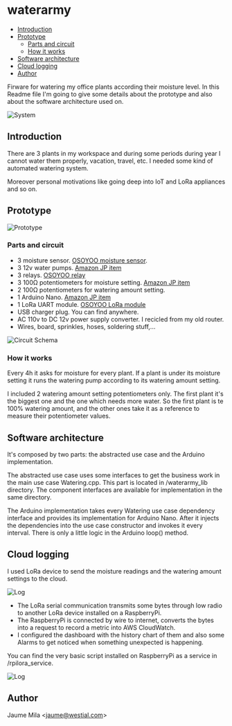 # waterarmy

  * [Introduction](#introduction)
  * [Prototype](#prototype)
    + [Parts and circuit](#parts-and-circuit)
    + [How it works](#how-it-works)
  * [Software architecture](#software-architecture)
  * [Cloud logging](#cloud-logging)
  * [Author](#author)

Firware for watering my office plants according their moisture level. In this Readme file I'm going to give some details about the prototype and also about the software architecture used on.

![System](http://westial.com/waterarmy/withcovers.jpg)

## Introduction

There are 3 plants in my workspace and during some periods during year I cannot water them properly, vacation, travel, etc. I needed some kind of automated watering system.

Moreover personal motivations like going deep into IoT and LoRa appliances and so on. 

## Prototype

![Prototype](http://westial.com/waterarmy/prototype2.jpg)

### Parts and circuit

* 3 moisture sensor. [OSOYOO moisture sensor](https://osoyoo.com/2018/04/29/use-arduino-to-detect-soil-moisture-and-display-daga-in-16x2-lcd/).
* 3 12v water pumps. [Amazon JP item](https://www.amazon.co.jp/gp/product/B06XYC54XR/ref=ppx_yo_dt_b_asin_title_o01_s00?ie=UTF8&psc=1)
* 3 relays. [OSOYOO relay](https://osoyoo.com/2017/08/28/arduino-lesson-1-channel-relay-module/)
* 3 100Ω potentiometers for moisture setting. [Amazon JP item](https://www.amazon.co.jp/gp/product/B01MG0XKPQ/ref=ppx_yo_dt_b_asin_title_o06_s00?ie=UTF8&psc=1)
* 2 100Ω potentiometers for watering amount setting.
* 1 Arduino Nano. [Amazon JP item](https://www.amazon.co.jp/gp/product/B01F741W6O/ref=ppx_yo_dt_b_asin_title_o08_s00?ie=UTF8&psc=1)
* 1 LoRa UART module. [OSOYOO LoRa module](https://osoyoo.com/2018/07/26/osoyoo-lora-tutorial-how-to-use-the-uart-lora-module-with-arduino/)
* USB charger plug. You can find anywhere.
* AC 110v to DC 12v power supply converter. I recicled from my old router.
* Wires, board, sprinkles, hoses, soldering stuff,...

![Circuit Schema](http://westial.com/waterarmy/relayedwateringofficeplants_v1.jpg)

### How it works

Every 4h it asks for moisture for every plant. If a plant is under its moisture setting it runs the watering pump according to its watering amount setting.

I included 2 watering amount setting potentiometers only. The first plant it's the biggest one and the one which needs more water. So the first plant is te 100% watering amount, and the other ones take it as a reference to measure their potentiometer values.

## Software architecture

It's composed by two parts: the abstracted use case and the Arduino implementation.

The abstracted use case uses some interfaces to get the business work in the main use case Watering.cpp. This part is located in /waterarmy_lib directory. The component interfaces are available for implementation in the same directory.

The Arduino implementation takes every Watering use case dependency interface and provides its implementation for Arduino Nano. After it injects the dependencies into the use case constructor and invokes it every interval. There is only a little logic in the Arduino loop() method.

## Cloud logging

I used LoRa device to send the moisture readings and the watering amount settings to the cloud.

![Log](http://westial.com/waterarmy/wateringlog.png)

* The LoRa serial communication transmits some bytes through low radio to another LoRa device installed on a RaspberryPi. 
* The RaspberryPi is connected by wire to internet, converts the bytes into a request to record a metric into AWS CloudWatch. 
* I configured the  dashboard with the history chart of them and also some Alarms to get noticed when something unexpected is happening.

You can find the very basic script installed on RaspberryPi as a service in /rpilora_service.

![Log](http://westial.com/waterarmy/rpilora.jpg)

## Author

Jaume Mila 
<[jaume@westial.com](mailto:jaume@westial.com)>
